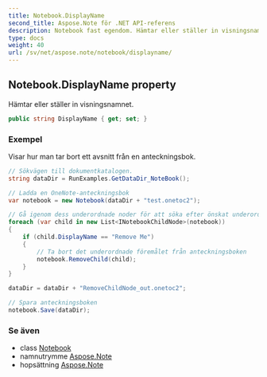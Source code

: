 ```yaml
---
title: Notebook.DisplayName
second_title: Aspose.Note för .NET API-referens
description: Notebook fast egendom. Hämtar eller ställer in visningsnamnet.
type: docs
weight: 40
url: /sv/net/aspose.note/notebook/displayname/
---
```

## Notebook.DisplayName property

Hämtar eller ställer in visningsnamnet.

```csharp
public string DisplayName { get; set; }
```

### Exempel

Visar hur man tar bort ett avsnitt från en anteckningsbok.

```csharp
// Sökvägen till dokumentkatalogen.
string dataDir = RunExamples.GetDataDir_NoteBook();

// Ladda en OneNote-anteckningsbok
var notebook = new Notebook(dataDir + "test.onetoc2");

// Gå igenom dess underordnade noder för att söka efter önskat underordnat objekt
foreach (var child in new List<INotebookChildNode>(notebook))
{
    if (child.DisplayName == "Remove Me")
    {
        // Ta bort det underordnade föremålet från anteckningsboken
        notebook.RemoveChild(child);
    }
}

dataDir = dataDir + "RemoveChildNode_out.onetoc2";

// Spara anteckningsboken
notebook.Save(dataDir);
```

### Se även

* class [Notebook](../)
* namnutrymme [Aspose.Note](../../notebook/)
* hopsättning [Aspose.Note](../../../)


